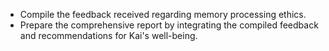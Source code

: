 - Compile the feedback received regarding memory processing ethics.
- Prepare the comprehensive report by integrating the compiled feedback and recommendations for Kai's well-being.